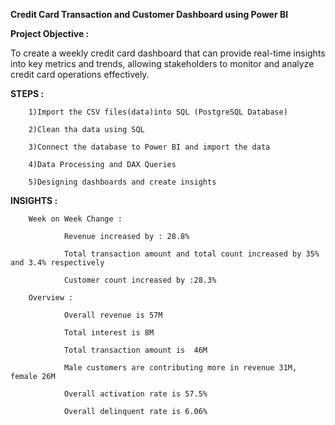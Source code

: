 **Credit Card Transaction and Customer Dashboard using Power BI**

**Project Objective :**

To create a weekly credit card dashboard that can provide real-time insights into key metrics and trends, allowing stakeholders to monitor and analyze credit card operations effectively.

**STEPS :**

        1)Import the CSV files(data)into SQL (PostgreSQL Database)

        2)Clean tha data using SQL

        3)Connect the database to Power BI and import the data
        
        4)Data Processing and DAX Queries
        
        5)Designing dashboards and create insights

**INSIGHTS :**

        Week on Week Change :
        
                Revenue increased by : 28.8%
                
                Total transaction amount and total count increased by 35% and 3.4% respectively
                
                Customer count increased by :28.3%
                
        Overview :
        
                Overall revenue is 57M
                
                Total interest is 8M
                
                Total transaction amount is  46M
                
                Male customers are contributing more in revenue 31M, female 26M
                
                Overall activation rate is 57.5%
                
                Overall delinquent rate is 6.06%






